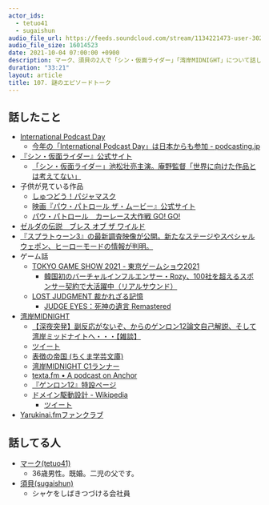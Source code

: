```yaml
---
actor_ids:
  - tetuo41
  - sugaishun
audio_file_url: https://feeds.soundcloud.com/stream/1134221473-user-302747142-yarukinai-107-2021-10-04.mp3
audio_file_size: 16014523
date: 2021-10-04 07:00:00 +0900
description: マーク、須貝の2人で「シン・仮面ライダー」「湾岸MIDNIGHT」について話しました。
duration: "33:21"
layout: article
title: 107. 謎のエピソードトーク
---
```


## 話したこと
- [International Podcast Day](https://internationalpodcastday.com/)
  - [今年の「International Podcast Day」は日本からも参加 - podcasting.jp](https://podcasting.jp/2020/08/international_podcast_day.html)
- [『シン・仮面ライダー』公式サイト](https://shin-kamen-rider.jp/)
  - [「シン・仮面ライダー」池松壮亮主演。庵野監督「世界に向けた作品とは考えてない」](https://av.watch.impress.co.jp/docs/news/1354770.html)
- 子供が見ている作品
  - [しゅつどう！パジャマスク](https://www.disney.co.jp/tv/junior/program/16/pjmasks.html)
  - [映画『パウ・パトロール ザ・ムービー』公式サイト](https://www.pawpatrol-movie.jp/)
  - [パウ・パトロール　カーレース大作戦 GO! GO!](https://eiga.com/movie/93724/)
- [ゼルダの伝説　ブレス オブ ザ ワイルド](https://www.nintendo.co.jp/zelda/index.html)
- [『スプラトゥーン3』の最新調査映像が公開。新たなステージやスペシャルウェポン、ヒーローモードの情報が判明。](https://topics.nintendo.co.jp/article/1d0739ad-707e-4ce6-b42d-99a9f99a6b89)
- ゲーム話
  - [TOKYO GAME SHOW 2021 - 東京ゲームショウ2021](https://tgs.nikkeibp.co.jp/tgs/2021/)
    - [韓国初のバーチャルインフルエンサー・Rozy、100社を超えるスポンサー契約で大活躍中（リアルサウンド）](https://news.yahoo.co.jp/articles/dbdd220ab8106b3c5354c986472cadce0e933303)
  - [LOST JUDGMENT 裁かれざる記憶](https://judgment.sega.com/)
    - [JUDGE EYES：死神の遺言 Remastered](https://judgment.sega.com/judgeeyes/)
- [湾岸MIDNIGHT](https://yanmaga.jp/comics/%E6%B9%BE%E5%B2%B8MIDNIGHT)
  - [【深夜突発】副反応がないぞ、からのゲンロン12論文自己解説、そして湾岸ミッドナイトへ・・・【雑談】](https://shirasu.io/t/genron/c/genron/p/20210923013924)
  - [ツイート](https://twitter.com/hazuma/status/1439909088876371969?s=20)
  - [表徴の帝国 (ちくま学芸文庫)](https://www.amazon.co.jp/dp/4480083073)
  - [湾岸MIDNIGHT C1ランナー](https://magazine.yanmaga.jp/c/wanganmidnight_c1/)
  - [texta.fm • A podcast on Anchor](https://anchor.fm/textafm)
  - [『ゲンロン12』特設ページ](https://genron-tomonokai.com/genron12/)
  - [ドメイン駆動設計 - Wikipedia](https://ja.wikipedia.org/wiki/%E3%83%89%E3%83%A1%E3%82%A4%E3%83%B3%E9%A7%86%E5%8B%95%E8%A8%AD%E8%A8%88)
    - [ツイート](https://twitter.com/blitz_beat/status/1439005550574915586?s=20)
- [Yarukinai.fmファンクラブ](https://note.com/tetuo41/circle)

## 話してる人
- [マーク(tetuo41)](https://twitter.com/tetuo41)
  - 36歳男性。既婚。二児の父です。
- [須貝(sugaishun)](https://twitter.com/sugaishun)
  - シャケをしばきつづける会社員
